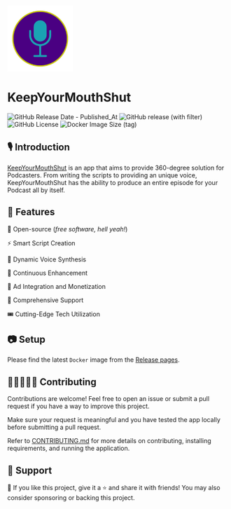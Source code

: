 <img src="assets/kyms-logo.png"  width="150" height="150">

# KeepYourMouthShut

![GitHub Release Date - Published_At](https://img.shields.io/github/release-date/rajtilakjee/keepyourmouthshut?style=for-the-badge) ![GitHub release (with filter)](https://img.shields.io/github/v/release/rajtilakjee/keepyourmouthshut?style=for-the-badge) ![GitHub License](https://img.shields.io/github/license/rajtilakjee/keepyourmouthshut?style=for-the-badge) ![Docker Image Size (tag)](https://img.shields.io/docker/image-size/rajtilakjee/keepyourmouthshut/1.0.0?style=for-the-badge)

## 🎙️ Introduction

[KeepYourMouthShut](https://www.keepyourmouthshut.net/) is an app that aims to provide 360-degree solution for Podcasters. From writing the scripts to providing an unique voice, KeepYourMouthShut has the ability to produce an entire episode for your Podcast all by itself.

## 📑 Features

📢 Open-source (_free software, hell yeah!_)

⚡️ Smart Script Creation

🚀 Dynamic Voice Synthesis

🤖 Continuous Enhancement

🐞 Ad Integration and Monetization

🎉 Comprehensive Support

🎟️ Cutting-Edge Tech Utilization

## 📷 Setup

Please find the latest `Docker` image from the [Release pages](https://github.com/rajtilakjee/keepyourmouthshut/releases).

## 🧑🏾‍🤝‍🧑🏻 Contributing

Contributions are welcome! Feel free to open an issue or submit a pull request if you have a way to improve this project.

Make sure your request is meaningful and you have tested the app locally before submitting a pull request.

Refer to [CONTRIBUTING.md](CONTRIBUTING.md) for more details on contributing, installing requirements, and running the application.

## 💸 Support

💙 If you like this project, give it a ⭐ and share it with friends! You may also consider sponsoring or backing this project.
